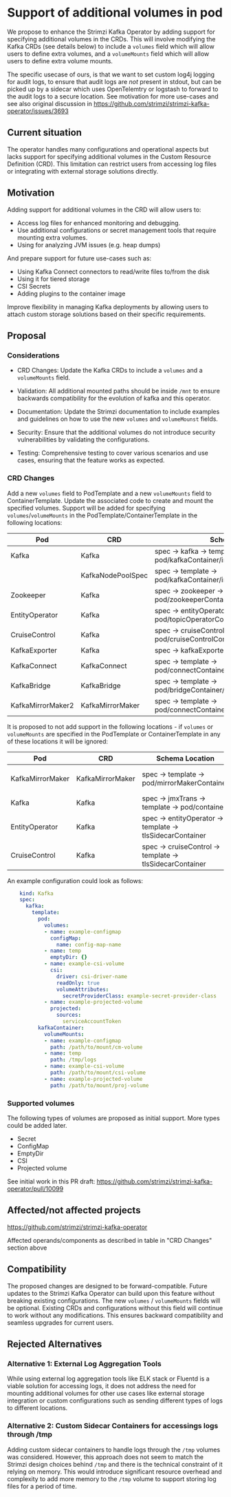 # Support of additional volumes in pod

We propose to enhance the Strimzi Kafka Operator by adding support for specifying additional volumes in the CRDs. This will involve modifying the Kafka CRDs (see details below) to include a `volumes` field which will allow users to define extra volumes, and a `volumeMounts` field which will allow users to define extra volume mounts.

The specific usecase of ours, is that we want to set custom log4j logging for audit logs, to ensure that audit logs are *not* present in stdout, but can be picked up by a sidecar which uses OpenTelemtry or logstash to forward to the audit logs to a secure location.
See motivation for more use-cases and see also original discussion in <https://github.com/strimzi/strimzi-kafka-operator/issues/3693>

## Current situation

The operator handles many configurations and operational aspects but lacks support for specifying additional volumes in the Custom Resource Definition (CRD). This limitation can restrict users from accessing log files or integrating with external storage solutions directly.

## Motivation

Adding support for additional volumes in the CRD will allow users to:

 - Access log files for enhanced monitoring and debugging.
 - Use additional configurations or secret management tools that require mounting extra volumes.
 - Using for analyzing JVM issues (e.g. heap dumps)

And prepare support for future use-cases such as:

- Using Kafka Connect connectors to read/write files to/from the disk
- Using it for tiered storage
- CSI Secrets
- Adding plugins to the container image

Improve flexibility in managing Kafka deployments by allowing users to attach custom storage solutions based on their specific requirements.

## Proposal

### Considerations

- CRD Changes: Update the Kafka CRDs to include a `volumes` and a `volumeMounts` field.
- Validation: All additional mounted paths should be inside `/mnt` to ensure backwards compatibility for the evolution of kafka and this operator.

- Documentation: Update the Strimzi documentation to include examples and guidelines on how to use the new `volumes` and `volumeMounst` fields.
- Security: Ensure that the additional volumes do not introduce security vulnerabilities by validating the configurations.
- Testing: Comprehensive testing to cover various scenarios and use cases, ensuring that the feature works as expected.

### CRD Changes

Add a new `volumes` field to PodTemplate and a new `volumeMounts` field to ContainerTemplate. Update the associated code to create and mount the specified volumes. Support will be added for specifying `volumes`/`volumeMounts` in the PodTemplate/ContainerTemplate in the following locations:

|Pod              |CRD              |Schema Location                                                                       |Implementing class           |
|-----------------|-----------------|--------------------------------------------------------------------------------------|-----------------------------|
|Kafka            |Kafka            |spec -> kafka -> template -> pod/kafkaContainer/initContainer                         |KafkaCluster.java            |
|                 |KafkaNodePoolSpec|spec -> template -> pod/kafkaContainer/initContainer                                  |                             |
|Zookeeper        |Kafka            |spec -> zookeeper -> template -> pod/zookeeperContainer                               |ZookeeperCluster.java        |
|EntityOperator   |Kafka            |spec -> entityOperator -> template -> pod/topicOperatorContainer/userOperatorContainer|EntityOperator.java          |
|CruiseControl    |Kafka            |spec -> cruiseControl -> template -> pod/cruiseControlContainer                       |CruiseControl.java           |
|KafkaExporter    |Kafka            |spec -> kafkaExporter -> template -> pod/container                                    |KafkaExporter.java           |
|KafkaConnect     |KafkaConnect     |spec -> template -> pod/connectContainer/initContainer/buildContainer                 |KafkaConnectCluster.java     |
|KafkaBridge      |KafkaBridge      |spec -> template -> pod/bridgeContainer/initContainer                                 |KafkaBridgeCluster.java      |
|KafkaMirrorMaker2|KafkaMirrorMaker |spec -> template -> pod/connectContainer/initContainer/buildContainer                 |KafkaMirrorMaker2Cluster.java|


It is proposed to not add support in the following locations - if `volumes` or `volumeMounts` are specified in the PodTemplate or ContainerTemplate in any of these locations it will be ignored:

|Pod             |CRD             |Schema Location                                          |Reason                                 |
|----------------|----------------|---------------------------------------------------------|---------------------------------------|
|KafkaMirrorMaker|KafkaMirrorMaker|spec -> template -> pod/mirrorMakerContainer             |KafkaMirrorMaker has been deprecated   |
|Kafka           |Kafka           |spec -> jmxTrans -> template -> pod/container            |JmxTrans no longer supported           |
|EntityOperator  |Kafka           |spec -> entityOperator -> template -> tlsSidecarContainer|tlsSidecarContainer no longer supported|
|CruiseControl   |Kafka           |spec -> cruiseControl -> template -> tlsSidecarContainer |tlsSidecarContainer deprecated         |


An example configuration could look as follows:

```yaml
    kind: Kafka
    spec:
      kafka:
        template:
          pod:
            volumes:
            - name: example-configmap
              configMap:
                name: config-map-name
            - name: temp
              emptyDir: {}
            - name: example-csi-volume
              csi:
                driver: csi-driver-name
                readOnly: true
                volumeAttributes:
                  secretProviderClass: example-secret-provider-class
            - name: example-projected-volume
              projected:
                sources:
                  serviceAccountToken
          kafkaContainer:
            volumeMounts:
            - name: example-configmap
              path: /path/to/mount/cm-volume
            - name: temp
              path: /tmp/logs
            - name: example-csi-volume
              path: /path/to/mount/csi-volume
            - name: example-projected-volume
              path: /path/to/mount/proj-volume

```

### Supported volumes

The following types of volumes are proposed as initial support. More types could be added later.

- Secret
- ConfigMap
- EmptyDir
- CSI
- Projected volume

See initial work in this PR draft:
<https://github.com/strimzi/strimzi-kafka-operator/pull/10099>

## Affected/not affected projects

<https://github.com/strimzi/strimzi-kafka-operator>

Affected operands/components as described in table in "CRD Changes" section above

## Compatibility

The proposed changes are designed to be forward-compatible. Future updates to the Strimzi Kafka Operator can build upon this feature without breaking existing configurations.
The new `volumes` / `volumeMounts` fields will be optional. Existing CRDs and configurations without this field will continue to work without any modifications. This ensures backward compatibility and seamless upgrades for current users.


## Rejected Alternatives

### Alternative 1: External Log Aggregation Tools
While using external log aggregation tools like ELK stack or Fluentd is a viable solution for accessing logs, it does not address the need for mounting additional volumes for other use cases like external storage integration or custom configurations such as sending different types of logs to different locations.

### Alternative 2: Custom Sidecar Containers for accessings logs through /tmp

Adding custom sidecar containers to handle logs through the `/tmp` volumes was considered. However, this approach does not seem to match the Strimzi design choices behind `/tmp` and there is the technical constraint of it relying on memory. This would introduce significant resource overhead and complexity to add more memory to the `/tmp` volume to support storing log files for a period of time.


